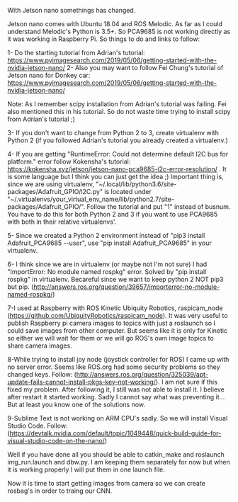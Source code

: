 With Jetson nano somethings has changed.

Jetson nano comes with Ubuntu 18.04 and ROS Melodic. As far as I could understand Melodic's Python is 3.5+. So PCA9685 is not working directly as it was working in Raspberry Pi. So things to do and links to follow:

1- Do the starting tutorial from Adrian's tutorial: https://www.pyimagesearch.com/2019/05/06/getting-started-with-the-nvidia-jetson-nano/
2- Also you may want to follow Fei Chung's tutorial of Jetson nano for Donkey car: https://www.pyimagesearch.com/2019/05/06/getting-started-with-the-nvidia-jetson-nano/

Note: As I remember scipy installation from Adrian's tutorial was failing. Fei also mentioned this in his tutorial. So do not waste time trying to install scipy from Adrian's tutorial ;)

3- If you don't want to change from Python 2 to 3, create virtualenv with Python 2 (if you followed Adrian's tutorial you already created a virtualenv.)

4- If you are getting "RuntimeError: Could not determine default I2C bus for platform." error follow Kokensha's tutorial: https://kokensha.xyz/jetson/jetson-nano-pca9685-i2c-error-resolution/ . It is some language but I think you can just get the idea ;) Important thing is, since we are using virtualenv, "~/.local/lib/python3.6/site-packages/Adafruit_GPIO/I2C.py" is located under "~/.virtualenvs/your_virtual_env_name/lib/python2.7/site-packages/Adafruit_GPIO/". Follow the tutorial and put "1" instead of busnum. You have to do this for both Python 2 and 3 if you want to use PCA9685 with both in their relative virtualenvs'.

5- Since we created a Python 2 environment instead of "pip3 install Adafruit_PCA9685 --user", use "pip install Adafruit_PCA9685" in your virtualenv.

6- I think since we are in virtualenv (or maybe not I'm not sure) I had "ImportError: No module named rospkg" error. Solved by "pip install rospkg" in virtualenv. Becareful since we want to keep python 2 NOT pip3 but pip. (http://answers.ros.org/question/39657/importerror-no-module-named-rospkg/)

7-I used at Raspberry with ROS Kinetic Ubiquity Robotics, raspicam_node (https://github.com/UbiquityRobotics/raspicam_node). It was very useful to publish Raspberry pi camera images to topics with just a roslaunch so I could save images from other computer. But seems like it is only for Kinetic so either we will wait for them or we will go ROS's own image topics to share camera images.

8-While trying to install joy node (joystick controller for ROS) I came up with no server error. Seems like ROS.org had some security problems so they changed keys. Follow: (http://answers.ros.org/question/325039/apt-update-fails-cannot-install-pkgs-key-not-working/). I am not sure if this fixed my problem. After following it, I still was not able to install it. I believe after restart it started working. Sadly I cannot say what was preventing it... But at least you know one of the solutions now.

9-Sublime Text is not working on ARM CPU's sadly. So we will install Visual Studio Code. Follow: (https://devtalk.nvidia.com/default/topic/1049448/quick-build-guide-for-visual-studio-code-on-the-nano/) 

Well if you have done all you should be able to catkin_make and roslaunch img_run.launch and dbw.py. I am keeping them separately for now but when it is working properly I will put them in one launch file.

Now it is time to start getting images from camera so we can create rosbag's in order to traing our CNN.
